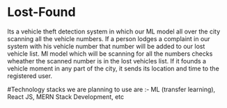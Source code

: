 # Lost-Found
Its a vehicle theft detection system in which our ML model all over the city scanning all the vehicle numbers.
If a person lodges a complaint in our system with his vehicle number that number will be added to our lost vehicle list.
Ml model which will be scanning for all the numbers checks wheather the scanned number is in the lost vehicles list.
If it founds a vehicle moment in any part of the city, it sends its location and time to the registered user.

#Technology stacks we are planning to use are :- ML (transfer learning), React JS, MERN Stack Development, etc

